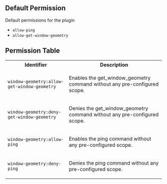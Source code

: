 ## Default Permission

Default permissions for the plugin

- `allow-ping`
- `allow-get-window-geometry`

## Permission Table

<table>
<tr>
<th>Identifier</th>
<th>Description</th>
</tr>


<tr>
<td>

`window-geometry:allow-get-window-geometry`

</td>
<td>

Enables the get_window_geometry command without any pre-configured scope.

</td>
</tr>

<tr>
<td>

`window-geometry:deny-get-window-geometry`

</td>
<td>

Denies the get_window_geometry command without any pre-configured scope.

</td>
</tr>

<tr>
<td>

`window-geometry:allow-ping`

</td>
<td>

Enables the ping command without any pre-configured scope.

</td>
</tr>

<tr>
<td>

`window-geometry:deny-ping`

</td>
<td>

Denies the ping command without any pre-configured scope.

</td>
</tr>
</table>
